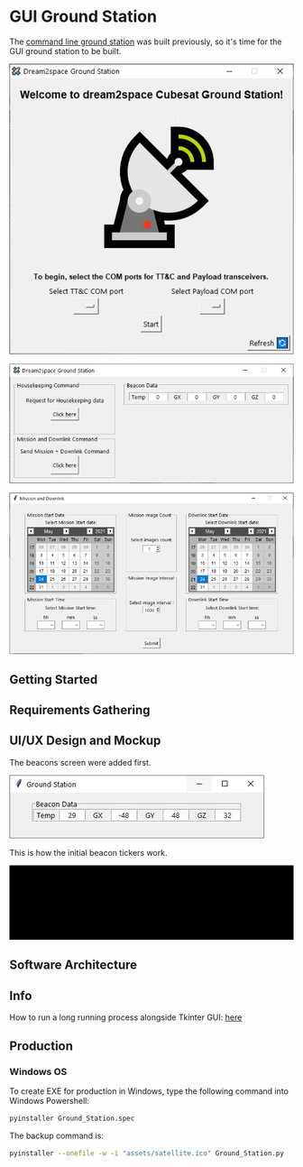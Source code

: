 # GUI Ground Station

The [command line ground station](https://github.com/huiminlim/ground_stn) was built previously, so it's time for the GUI ground station to be built.

![Ground Station Start Page](images/gui-front.png)

![Ground Station Dashboard](images/gui-panel.png)

![Ground Station Mission Window](images/gui-mission_window_horizontal.png)

## Getting Started

## Requirements Gathering

## UI/UX Design and Mockup

The beacons screen were added first.

![Beacons](images/beacons.png)

This is how the initial beacon tickers work.

![Beacon GUI](images/beacon.gif)

## Software Architecture

## Info

How to run a long running process alongside Tkinter GUI: [here](https://zetcode.com/articles/tkinterlongruntask/)

## Production

### Windows OS

To create EXE for production in Windows, type the following command into Windows Powershell:

```bash
pyinstaller Ground_Station.spec
```

The backup command is:

```bash
pyinstaller --onefile -w -i "assets/satellite.ico" Ground_Station.py
```
